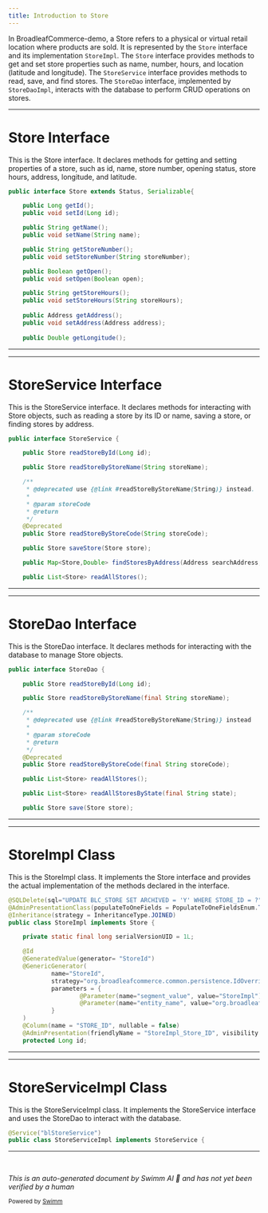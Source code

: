 ```yaml
---
title: Introduction to Store
---
```

In BroadleafCommerce-demo, a Store refers to a physical or virtual retail location where products are sold. It is represented by the `Store` interface and its implementation `StoreImpl`. The `Store` interface provides methods to get and set store properties such as name, number, hours, and location (latitude and longitude). The `StoreService` interface provides methods to read, save, and find stores. The `StoreDao` interface, implemented by `StoreDaoImpl`, interacts with the database to perform CRUD operations on stores.

<SwmSnippet path="/core/broadleaf-framework/src/main/java/org/broadleafcommerce/core/store/domain/Store.java" line="25">

---

# Store Interface

This is the Store interface. It declares methods for getting and setting properties of a store, such as id, name, store number, opening status, store hours, address, longitude, and latitude.

```java
public interface Store extends Status, Serializable{

    public Long getId();
    public void setId(Long id);

    public String getName();
    public void setName(String name);

    public String getStoreNumber();
    public void setStoreNumber(String storeNumber);

    public Boolean getOpen();
    public void setOpen(Boolean open);

    public String getStoreHours();
    public void setStoreHours(String storeHours);
    
    public Address getAddress();
    public void setAddress(Address address);
    
    public Double getLongitude();
```

---

</SwmSnippet>

<SwmSnippet path="/core/broadleaf-framework/src/main/java/org/broadleafcommerce/core/store/service/StoreService.java" line="26">

---

# StoreService Interface

This is the StoreService interface. It declares methods for interacting with Store objects, such as reading a store by its ID or name, saving a store, or finding stores by address.

```java
public interface StoreService {

    public Store readStoreById(Long id);

    public Store readStoreByStoreName(String storeName);

    /**
     * @deprecated use {@link #readStoreByStoreName(String)} instead.
     *
     * @param storeCode
     * @return
     */
    @Deprecated
    public Store readStoreByStoreCode(String storeCode);

    public Store saveStore(Store store);

    public Map<Store,Double> findStoresByAddress(Address searchAddress, double distance);

    public List<Store> readAllStores();

```

---

</SwmSnippet>

<SwmSnippet path="/core/broadleaf-framework/src/main/java/org/broadleafcommerce/core/store/dao/StoreDao.java" line="24">

---

# StoreDao Interface

This is the StoreDao interface. It declares methods for interacting with the database to manage Store objects.

```java
public interface StoreDao {

    public Store readStoreById(Long id);

    public Store readStoreByStoreName(final String storeName);

    /**
     * @deprecated use {@link #readStoreByStoreName(String)} instead
     *
     * @param storeCode
     * @return
     */
    @Deprecated
    public Store readStoreByStoreCode(final String storeCode);

    public List<Store> readAllStores();

    public List<Store> readAllStoresByState(final String state);

    public Store save(Store store);

```

---

</SwmSnippet>

<SwmSnippet path="/core/broadleaf-framework/src/main/java/org/broadleafcommerce/core/store/domain/StoreImpl.java" line="50">

---

# StoreImpl Class

This is the StoreImpl class. It implements the Store interface and provides the actual implementation of the methods declared in the interface.

```java
@SQLDelete(sql="UPDATE BLC_STORE SET ARCHIVED = 'Y' WHERE STORE_ID = ?")
@AdminPresentationClass(populateToOneFields = PopulateToOneFieldsEnum.TRUE, friendlyName = "StoreImpl_baseStore")
@Inheritance(strategy = InheritanceType.JOINED)
public class StoreImpl implements Store {

    private static final long serialVersionUID = 1L;

    @Id
    @GeneratedValue(generator= "StoreId")
    @GenericGenerator(
            name="StoreId",
            strategy="org.broadleafcommerce.common.persistence.IdOverrideTableGenerator",
            parameters = {
                    @Parameter(name="segment_value", value="StoreImpl"),
                    @Parameter(name="entity_name", value="org.broadleafcommerce.core.store.domain.StoreImpl")
            }
    )
    @Column(name = "STORE_ID", nullable = false)
    @AdminPresentation(friendlyName = "StoreImpl_Store_ID", visibility = VisibilityEnum.HIDDEN_ALL)
    protected Long id;

```

---

</SwmSnippet>

<SwmSnippet path="/core/broadleaf-framework/src/main/java/org/broadleafcommerce/core/store/service/StoreServiceImpl.java" line="33">

---

# StoreServiceImpl Class

This is the StoreServiceImpl class. It implements the StoreService interface and uses the StoreDao to interact with the database.

```java
@Service("blStoreService")
public class StoreServiceImpl implements StoreService {
```

---

</SwmSnippet>

&nbsp;

*This is an auto-generated document by Swimm AI 🌊 and has not yet been verified by a human*

<SwmMeta version="3.0.0" repo-id="Z2l0aHViJTNBJTNBQnJvYWRsZWFmQ29tbWVyY2UtZGVtbyUzQSUzQWdpbGFkbmF2b3Q=" repo-name="BroadleafCommerce-demo" doc-type="overview"><sup>Powered by [Swimm](/)</sup></SwmMeta>
